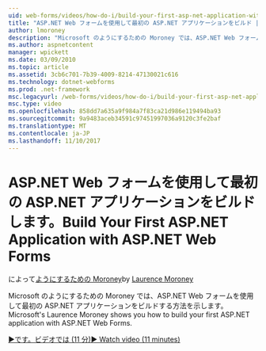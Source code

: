 ```yaml
---
uid: web-forms/videos/how-do-i/build-your-first-asp-net-application-with-asp-net-web-forms
title: "ASP.NET Web フォームを使用して最初の ASP.NET アプリケーションをビルド |Microsoft ドキュメント"
author: lmoroney
description: "Microsoft のようにするための Moroney では、ASP.NET Web フォームを使用して最初の ASP.NET アプリケーションをビルドする方法を示します。"
ms.author: aspnetcontent
manager: wpickett
ms.date: 03/09/2010
ms.topic: article
ms.assetid: 3cb6c701-7b39-4009-8214-47130021c616
ms.technology: dotnet-webforms
ms.prod: .net-framework
msc.legacyurl: /web-forms/videos/how-do-i/build-your-first-asp-net-application-with-asp-net-web-forms
msc.type: video
ms.openlocfilehash: 858dd7a635a9f984a7f83ca21d986e119494ba93
ms.sourcegitcommit: 9a9483aceb34591c97451997036a9120c3fe2baf
ms.translationtype: MT
ms.contentlocale: ja-JP
ms.lasthandoff: 11/10/2017
---
```

<a name="build-your-first-aspnet-application-with-aspnet-web-forms"></a><span data-ttu-id="fa6f5-103">ASP.NET Web フォームを使用して最初の ASP.NET アプリケーションをビルドします。</span><span class="sxs-lookup"><span data-stu-id="fa6f5-103">Build Your First ASP.NET Application with ASP.NET Web Forms</span></span>
====================
<span data-ttu-id="fa6f5-104">によって[ようにするための Moroney](https://github.com/lmoroney)</span><span class="sxs-lookup"><span data-stu-id="fa6f5-104">by [Laurence Moroney](https://github.com/lmoroney)</span></span>

<span data-ttu-id="fa6f5-105">Microsoft のようにするための Moroney では、ASP.NET Web フォームを使用して最初の ASP.NET アプリケーションをビルドする方法を示します。</span><span class="sxs-lookup"><span data-stu-id="fa6f5-105">Microsoft's Laurence Moroney shows you how to build your first ASP.NET application with ASP.NET Web Forms.</span></span>

[<span data-ttu-id="fa6f5-106">&#9654;です。ビデオでは (11 分)</span><span class="sxs-lookup"><span data-stu-id="fa6f5-106">&#9654; Watch video (11 minutes)</span></span>](https://channel9.msdn.com/Blogs/ASP-NET-Site-Videos/build-your-first-asp-net-application-with-asp-net-web-forms)
